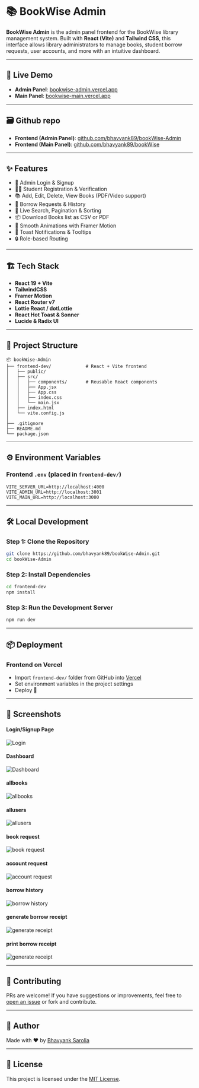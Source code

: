 # 📚 BookWise Admin

**BookWise Admin** is the admin panel frontend for the BookWise library management system. Built with **React (Vite)** and **Tailwind CSS**, this interface allows library administrators to manage books, student borrow requests, user accounts, and more with an intuitive dashboard.

---

## 🚀 Live Demo

* **Admin Panel**: [bookwise-admin.vercel.app](https://bookwise-admin.vercel.app)
* **Main Panel**: [bookwise-main.vercel.app](https://bookwise-main.vercel.app)

---

## 🗃️ Github repo

* **Frontend (Admin Panel)**: [github.com/bhavyank89/bookWise-Admin](https://github.com/bhavyank89/bookWise-Admin)
* **Frontend (Main Panel)**: [github.com/bhavyank89/bookWise](https://github.com/bhavyank89/bookWise)

---

## ✨ Features

* 🔐 Admin Login & Signup
* 👩‍🎓 Student Registration & Verification
* 📚 Add, Edit, Delete, View Books (PDF/Video support)
* 📅 Borrow Requests & History
* 🔎 Live Search, Pagination & Sorting
* 📦 Download Books list as CSV or PDF
* 🎨 Smooth Animations with Framer Motion
* 🔔 Toast Notifications & Tooltips
* 🔒 Role-based Routing

---

## 🏗️ Tech Stack

* **React 19 + Vite**
* **TailwindCSS**
* **Framer Motion**
* **React Router v7**
* **Lottie React / dotLottie**
* **React Hot Toast & Sonner**
* **Lucide & Radix UI**

---

## 📂 Project Structure

```
📦 bookWise-Admin
├── frontend-dev/             # React + Vite frontend
│   ├── public/
│   ├── src/
│   │   ├── components/       # Reusable React components
│   │   ├── App.jsx
│   │   ├── App.css
│   │   ├── index.css
│   │   └── main.jsx
│   ├── index.html
│   └── vite.config.js
│
├── .gitignore
├── README.md
└── package.json
```

---

## ⚙️ Environment Variables

### Frontend `.env` (placed in `frontend-dev/`)

```env
VITE_SERVER_URL=http://localhost:4000
VITE_ADMIN_URL=http://localhost:3001
VITE_MAIN_URL=http://localhost:3000
```

---

## 🛠️ Local Development

### Step 1: Clone the Repository

```bash
git clone https://github.com/bhavyank89/bookWise-Admin.git
cd bookWise-Admin
```

### Step 2: Install Dependencies

```bash
cd frontend-dev
npm install
```

### Step 3: Run the Development Server

```bash
npm run dev
```

---

## 📦 Deployment

### Frontend on Vercel

* Import `frontend-dev/` folder from GitHub into [Vercel](https://vercel.com/)
* Set environment variables in the project settings
* Deploy 🚀

---

## 📸 Screenshots

#### Login/Signup Page

![Login](./frontend-dev/public/login.png)

#### Dashboard

![Dashboard](./frontend-dev/public/dashboard.png)

#### allbooks

![allbooks](./frontend-dev/public/allbooks.png)

#### allusers

![allusers](./frontend-dev/public/allusers.png)

#### book request

![book request](./frontend-dev/public/request.png)

#### account request

![account request](./frontend-dev/public/arequest.png)

#### borrow history

![borrow history](./frontend-dev/public/history.png)

#### generate borrow receipt

![generate receipt](./frontend-dev/public/receipt.png)

#### print borrow receipt

![generate receipt](./frontend-dev/public/print.png)

---

## 🙌 Contributing

PRs are welcome! If you have suggestions or improvements, feel free to [open an issue](https://github.com/bhavyank89/bookWise-Admin/issues) or fork and contribute.

---

## 🧠 Author

Made with ❤️ by [Bhavyank Sarolia](https://github.com/bhavyank89)

---

## 📃 License

This project is licensed under the [MIT License](LICENSE).

